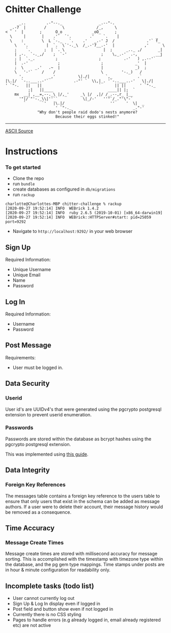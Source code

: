 Chitter Challenge
=================

          _..         .-"--._                _.--"-.
      _.-7  |        /       \              /_,     \
    < ` '  |       ;      O_o             _oO_      ;
      \     |       |    .'`  `'.        .'    `.    |                _
      \    :        \  L `-._   `.    .'   _.-' J  /              .'` f_
        \   '.        |  `.  \`'-._\  /_.-'7__.-'  |             ,'      \
        ;    `.      ;  | `. \                 |  ;      _.._ ,/       _|
        | ,-.  `-._,/    ;  `-'               ;    \,_.-'  .-,        __j
        ; |  `._.         ;                  ;          .-'   ) ,.--'`
        |  .-'             ;                  ;              _'  |
        ;  \     _.'   .~  |                  |              _)  ;
        \   '-'`    /    /                    \        '-._)   /
          '.           _,'          \|./|       `,_           .`
    |\.|/  `-..___..-'`           .-"' `  \\,|_. '`-..___..-'   \|./|
    ' `"-.   ||   ||                         `      || ||      ' `"-._
              ;|   ||____                        ____|| |;  `
        mx  __| ,__=,--._\ |/,_'     _\ |/  ,|/ /_.--,r_ |__
          '"|/`"'-._\\|''``           \|_/-'   ''"`/_."'\"-`
            `       `'   |\.|/                    ''     '  \|  _
                          ' `"-._                           _."-'
                  "Why don't people raid dodo's nests anymore?
                          Because their eggs stinked!"

------------------------------------------------
[ASCII Source](https://asciiart.website/index.php?art=animals/birds%20(land))

# Instructions

### To get started

- Clone the repo 
- run `bundle`
- create databases as configured in `db/migrations`
- run `rackup`

```
charlotte@Charlottes-MBP chitter-challenge % rackup
[2020-09-27 19:52:14] INFO  WEBrick 1.4.2
[2020-09-27 19:52:14] INFO  ruby 2.6.5 (2019-10-01) [x86_64-darwin19]
[2020-09-27 19:52:14] INFO  WEBrick::HTTPServer#start: pid=25059 port=9292
```
- Navigate to `http://localhost:9292/` in your web browser

## Sign Up

Required Information:
- Unique Username
- Unique Email
- Name
- Password

## Log In

Required Information:
- Username
- Password

## Post Message

Requirements:
- User must be logged in.

## Data Security 

### Userid

User id's are UUIDv4's that were generated using the pgcrypto postgresql extension to prevent userid enumeration. 

### Passwords
Passwords are stored within the database as bcrypt hashes using the pgcrypto postgresql extension. 

This was implemented using [this guide](https://x-team.com/blog/storing-secure-passwords-with-postgresql/).

## Data Integrity 

### Foreign Key References

The messages table contains a foreign key reference to the users table to ensure that only users that exist in the schema can be added as message authors. If a user were to delete their account, their message history would be removed as a consequence. 

## Time Accuracy 

### Message Create Times

Message create times are stored with millisecond accuracy for message sorting. This is accomplished with the timestamp with timezone type within the database, and the pg gem type mappings. Time stamps under posts are in hour & minute configuration for readability only. 


## Incomplete tasks (todo list)
- User cannot currently log out
- Sign Up & Log In display even if logged in
- Post field and button show even if not logged in
- Currently there is no CSS styling
- Pages to handle errors (e.g already logged in, email already registered etc) are not active